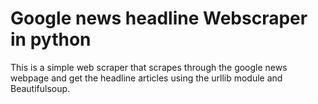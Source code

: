 # Google news headline Webscraper in python
This is a simple web scraper that scrapes through the google news webpage and get the headline articles using the urllib module and Beautifulsoup.
